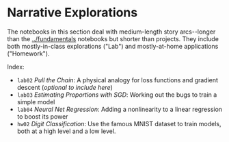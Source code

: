 # Narrative Explorations

The notebooks in this section deal with medium-length story arcs--longer than the [../fundamentals](Fundamentals) notebooks but shorter than projects.
They include both mostly-in-class explorations ("Lab") and mostly-at-home applications ("Homework").

Index:

* `lab02` *Pull the Chain*: A physical analogy for loss functions and gradient descent (*optional to include here*)
* `lab03` *Estimating Proportions with SGD*: Working out the bugs to train a simple model
* `lab04` *Neural Net Regression*: Adding a nonlinearity to a linear regression to boost its power
* `hw02` *Digit Classification*: Use the famous MNIST dataset to train models, both at a high level and a low level.
